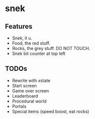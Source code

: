 # snek

## Features

- Snek, it u.
- Food, the red stuff.
- Rocks, the grey stuff. DO NOT TOUCH.
- Snek bit counter at top left

## TODOs

- Rewrite with xstate
- Start screen
- Game over screen
- Leaderboard
- Procedural world
- Portals
- Special items (speed boost, eat rocks)
